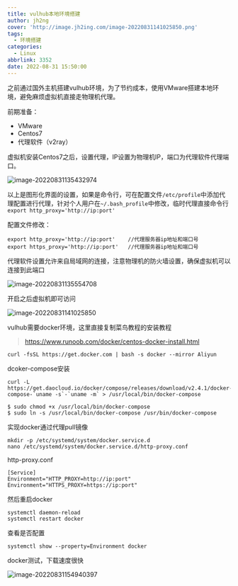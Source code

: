 ```yaml
---
title: vulhub本地环境搭建
author: jh2ng
cover: 'http://image.jh2ing.com/image-20220831141025850.png'
tags:
  - 环境搭建
categories:
  - Linux
abbrlink: 3352
date: 2022-08-31 15:50:00
---
```


之前通过国外主机搭建vulhub环境，为了节约成本，使用VMware搭建本地环境，避免麻烦虚拟机直接走物理机代理。

前期准备：

- VMware
- Centos7
- 代理软件（v2ray）

虚拟机安装Centos7之后，设置代理，IP设置为物理机IP，端口为代理软件代理端口。

![image-20220831135432974](http://image.jh2ing.com/image-20220831135432974.png)

以上是图形化界面的设置，如果是命令行，可在配置文件`/etc/profile`中添加代理配置进行代理，针对个人用户在`~/.bash_profile`中修改，临时代理直接命令行`export http_proxy='http://ip:port'`

配置文件修改：

```
export http_proxy='http://ip:port'    //代理服务器ip地址和端口号
export https_proxy='http://ip:port'   //代理服务器ip地址和端口号
```

代理软件设置允许来自局域网的连接，注意物理机的防火墙设置，确保虚拟机可以连接到此端口

![image-20220831135554708](http://image.jh2ing.com/image-20220831135554708.png)

开启之后虚拟机即可访问

![image-20220831141025850](http://image.jh2ing.com/image-20220831141025850.png)

vulhub需要docker环境，这里直接复制菜鸟教程的安装教程

> https://www.runoob.com/docker/centos-docker-install.html

```
curl -fsSL https://get.docker.com | bash -s docker --mirror Aliyun
```

dcoker-compose安装

```
curl -L https://get.daocloud.io/docker/compose/releases/download/v2.4.1/docker-compose-`uname -s`-`uname -m` > /usr/local/bin/docker-compose

$ sudo chmod +x /usr/local/bin/docker-compose
$ sudo ln -s /usr/local/bin/docker-compose /usr/bin/docker-compose
```

实现docker通过代理pull镜像

```
mkdir -p /etc/systemd/system/docker.service.d
nano /etc/systemd/system/docker.service.d/http-proxy.conf
```

http-proxy.conf

```
[Service]
Environment="HTTP_PROXY=http://ip:port"
Environment="HTTPS_PROXY=https://ip:port"
```

然后重启docker

```
systemctl daemon-reload
systemctl restart docker
```

查看是否配置

```
systemctl show --property=Environment docker
```

docker测试，下载速度很快

![image-20220831154940397](http://image.jh2ing.com/image-20220831154940397.png)
